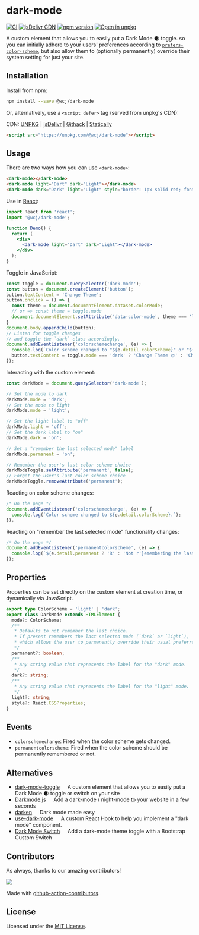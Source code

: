 dark-mode
===

[![CI](https://github.com/jaywcjlove/dark-mode/actions/workflows/ci.yml/badge.svg)](https://github.com/jaywcjlove/dark-mode/actions/workflows/ci.yml)
[![jsDelivr CDN](https://data.jsdelivr.com/v1/package/npm/@wcj/dark-mode/badge?style=rounded)](https://www.jsdelivr.com/package/npm/@wcj/dark-mode)
[![npm version](https://img.shields.io/npm/v/@wcj/dark-mode.svg)](https://www.npmjs.com/package/@wcj/dark-mode)
[![Open in unpkg](https://img.shields.io/badge/Open%20in-unpkg-blue)](https://uiwjs.github.io/npm-unpkg/#/pkg/@wcj/dark-mode/file/README.md)

A custom element that allows you to easily put a Dark Mode 🌒 toggle. so you can initially adhere to your users' preferences according to [`prefers-color-scheme`](https://drafts.csswg.org/mediaqueries-5/#prefers-color-scheme), but also allow them to (optionally permanently) override their system setting for just your site.

## Installation

Install from npm:

```bash
npm install --save @wcj/dark-mode
```

Or, alternatively, use a `<script defer>` tag (served from unpkg's CDN):

CDN: [UNPKG](https://unpkg.com/@wcj/dark-mode/dist/) | [jsDelivr](https://cdn.jsdelivr.net/npm/@wcj/dark-mode/) | [Githack](https://raw.githack.com/jaywcjlove/dark-mode/gh-pages/dark-mode.min.js) | [Statically](https://cdn.statically.io/gh/jaywcjlove/dark-mode/gh-pages/dark-mode.min.js)

```html
<script src="https://unpkg.com/@wcj/dark-mode"></script>
```

## Usage

There are two ways how you can use `<dark-mode>`:

```html
<dark-mode></dark-mode>
<dark-mode light="Dart" dark="Light"></dark-mode>
<dark-mode dark="Dark" light="Light" style="border: 1px solid red; font-size: 12px;"></dark-mode>
```

Use in [React](https://github.com/facebook/react):

```jsx
import React from 'react';
import '@wcj/dark-mode';

function Demo() {
  return (
    <div>
      <dark-mode light="Dart" dark="Light"></dark-mode>
    </div>
  );
}
```

Toggle in JavaScript: 

```js
const toggle = document.querySelector('dark-mode');
const button = document.createElement('button');
button.textContent = 'Change Theme';
button.onclick = () => {
  const theme = document.documentElement.dataset.colorMode;
  // or => const theme = toggle.mode
  document.documentElement.setAttribute('data-color-mode', theme === 'light' ? 'dark' : 'light');
}
document.body.appendChild(button);
// Listen for toggle changes
// and toggle the `dark` class accordingly.
document.addEventListener('colorschemechange', (e) => {
  console.log(`Color scheme changed to "${e.detail.colorScheme}" or "${toggle.mode}".`);
  button.textContent = toggle.mode === 'dark' ? 'Change Theme 🌞' : 'Change Theme 🌒';
});
```

Interacting with the custom element:

```js
const darkMode = document.querySelector('dark-mode');

// Set the mode to dark
darkMode.mode = 'dark';
// Set the mode to light
darkMode.mode = 'light';

// Set the light label to "off"
darkMode.light = 'off';
// Set the dark label to "on"
darkMode.dark = 'on';

// Set a "remember the last selected mode" label
darkMode.permanent = 'on';

// Remember the user's last color scheme choice
darkModeToggle.setAttribute('permanent', false);
// Forget the user's last color scheme choice
darkModeToggle.removeAttribute('permanent');
```

Reacting on color scheme changes:

```js
/* On the page */
document.addEventListener('colorschemechange', (e) => {
  console.log(`Color scheme changed to ${e.detail.colorScheme}.`);
});
```

Reacting on "remember the last selected mode" functionality changes:

```js
/* On the page */
document.addEventListener('permanentcolorscheme', (e) => {
  console.log(`${e.detail.permanent ? 'R' : 'Not r'}emembering the last selected mode.`);
});
```

## Properties

Properties can be set directly on the custom element at creation time, or dynamically via JavaScript.

```typescript
export type ColorScheme = 'light' | 'dark';
export class DarkMode extends HTMLElement {
  mode?: ColorScheme;
  /**
   * Defaults to not remember the last choice.
   * If present remembers the last selected mode (`dark` or `light`),
   * which allows the user to permanently override their usual preferred color scheme.
   */
  permanent?: boolean;
  /**
   * Any string value that represents the label for the "dark" mode.
   */
  dark?: string;
  /**
   * Any string value that represents the label for the "light" mode.
   */
  light?: string;
  style?: React.CSSProperties;
}
```

## Events

- `colorschemechange`: Fired when the color scheme gets changed.
- `permanentcolorscheme`: Fired when the color scheme should be permanently remembered or not.

## Alternatives

- [dark-mode-toggle](https://github.com/GoogleChromeLabs/dark-mode-toggle) <img align="bottom" height="13" src="https://img.shields.io/github/stars/GoogleChromeLabs/dark-mode-toggle.svg?label=" /> A custom element that allows you to easily put a Dark Mode 🌒 toggle or switch on your site
- [Darkmode.js](https://github.com/sandoche/Darkmode.js) <img align="bottom" height="13" src="https://img.shields.io/github/stars/sandoche/Darkmode.js.svg?label=" /> Add a dark-mode / night-mode to your website in a few seconds
- [darken](https://github.com/ColinEspinas/darken) <img align="bottom" height="13" src="https://img.shields.io/github/stars/ColinEspinas/darken.svg?label=" /> Dark mode made easy
- [use-dark-mode](https://github.com/donavon/use-dark-mode) <img align="bottom" height="13" src="https://img.shields.io/github/stars/donavon/use-dark-mode.svg?label=" /> A custom React Hook to help you implement a "dark mode" component.
- [Dark Mode Switch](https://github.com/coliff/dark-mode-switch) <img align="bottom" height="13" src="https://img.shields.io/github/stars/coliff/dark-mode-switch.svg?label=" /> Add a dark-mode theme toggle with a Bootstrap Custom Switch

## Contributors

As always, thanks to our amazing contributors!

<a href="https://github.com/jaywcjlove/dark-mode/graphs/contributors">
  <img src="https://jaywcjlove.github.io/dark-mode/CONTRIBUTORS.svg" />
</a>

Made with [github-action-contributors](https://github.com/jaywcjlove/github-action-contributors).

## License

Licensed under the [MIT License](https://opensource.org/licenses/MIT).
